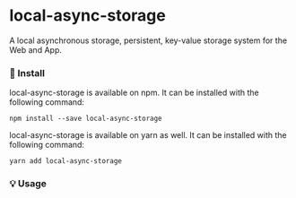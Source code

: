 # local-async-storage

A local asynchronous storage, persistent, key-value storage system for the Web and App.

### 🔧 Install

local-async-storage is available on npm. It can be installed with the following command:

```
npm install --save local-async-storage
```

local-async-storage is available on yarn as well. It can be installed with the following command:

```
yarn add local-async-storage
```

### 💡 Usage

